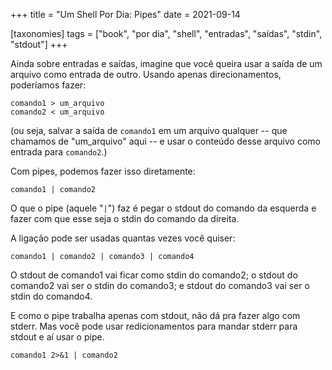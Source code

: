 +++
title = "Um Shell Por Dia: Pipes"
date = 2021-09-14

[taxonomies]
tags = ["book", "por dia", "shell", "entradas", "saídas", "stdin", "stdout"]
+++

Ainda sobre entradas e saídas, imagine que você queira usar a saída de um
arquivo como entrada de outro. Usando apenas direcionamentos, poderíamos fazer:

```
comando1 > um_arquivo
comando2 < um_arquivo
```

(ou seja, salvar a saída de `comando1` em um arquivo qualquer -- que chamamos
de "um_arquivo" aqui -- e usar o conteúdo desse arquivo como entrada para
`comando2`.)

Com pipes, podemos fazer isso diretamente:

```
comando1 | comando2
```

O que o pipe (aquele "`|`") faz é pegar o stdout do comando da esquerda e fazer
com que esse seja o stdin do comando da direita.

A ligação pode ser usadas quantas vezes você quiser:

```
comando1 | comando2 | comando3 | comando4
```

O stdout de comando1 vai ficar como stdin do comando2; o stdout do comando2 vai
ser o stdin do comando3; e stdout do comando3 vai ser o stdin do comando4.

E como o pipe trabalha apenas com stdout, não dá pra fazer algo com stderr. Mas
você pode usar redicionamentos para mandar stderr para stdout e aí usar o pipe.

```
comando1 2>&1 | comando2
```
